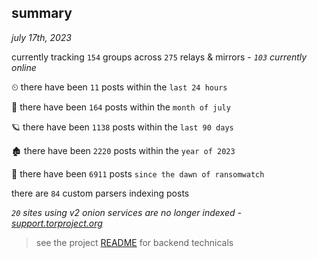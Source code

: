 
## summary
_july 17th, 2023_

currently tracking `154` groups across `275` relays & mirrors - _`103` currently online_

⏲ there have been `11` posts within the `last 24 hours`

🦈 there have been `164` posts within the `month of july`

🪐 there have been `1138` posts within the `last 90 days`

🏚 there have been `2220` posts within the `year of 2023`

🦕 there have been `6911` posts `since the dawn of ransomwatch`

there are `84` custom parsers indexing posts

_`20` sites using v2 onion services are no longer indexed - [support.torproject.org](https://support.torproject.org/onionservices/v2-deprecation/)_

> see the project [README](https://github.com/joshhighet/ransomwatch#ransomwatch--) for backend technicals
